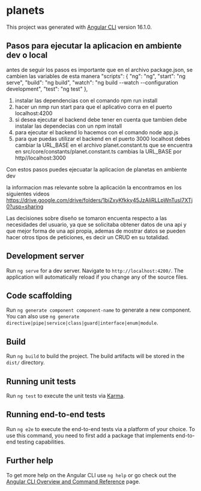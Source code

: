 # planets

This project was generated with [Angular CLI](https://github.com/angular/angular-cli) version 16.1.0.

## Pasos para ejecutar la aplicacion en ambiente dev o local
antes de seguir los pasos es importante que en el archivo package.json,
se cambien las variables de esta manera
"scripts": {
    "ng": "ng",
    "start": "ng serve",
    "build": "ng build",
    "watch": "ng build --watch --configuration development",
    "test": "ng test"
  },
1. instalar las dependencias con el comando npm run install
2. hacer un nmp run start para que el aplicativo corra en el puerto localhost:4200
3. si desea ejecutar el backend debe tener en cuenta que tambien debe instalar
las dependecias con un npm install
4. para ejecutar el backend lo hacemos con el comando node app.js
5. para que puedas utilizar el backend en el puerto 3000 localhost debes cambiar la
   URL_BASE en el archivo planet.constant.ts que se encuentra en src/core/constants/planet.constant.ts
   cambias la URL_BASE por http//localhost:3000

Con estos pasos puedes ejecuatar la aplicacion de planetas en ambiente dev

la informacion mas relevante sobre la aplicación la encontramos en los siguientes videos 
https://drive.google.com/drive/folders/1biZxyKfkky45JzAliRLLpWnTusI7XTj0?usp=sharing

Las decisiones sobre diseño se tomaron encuenta respecto a las necesidades del usuario, ya que
se solicitaba obtener datos de una api y que mejor forma de una api propia, ademas de mostrar 
datos se pueden hacer otros tipos de peticiones, es decir un CRUD en su totalidad.

## Development server

Run `ng serve` for a dev server. Navigate to `http://localhost:4200/`. The application will automatically reload if you change any of the source files.

## Code scaffolding

Run `ng generate component component-name` to generate a new component. You can also use `ng generate directive|pipe|service|class|guard|interface|enum|module`.

## Build

Run `ng build` to build the project. The build artifacts will be stored in the `dist/` directory.

## Running unit tests

Run `ng test` to execute the unit tests via [Karma](https://karma-runner.github.io).

## Running end-to-end tests

Run `ng e2e` to execute the end-to-end tests via a platform of your choice. To use this command, you need to first add a package that implements end-to-end testing capabilities.

## Further help

To get more help on the Angular CLI use `ng help` or go check out the [Angular CLI Overview and Command Reference](https://angular.io/cli) page.

